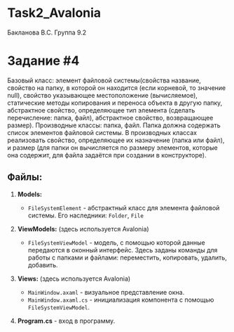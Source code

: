 # Task2_Avalonia
Бакланова В.С. Группа 9.2
# Задание #4
Базовый класс: элемент файловой системы(свойства название, свойство на папку, в которой он находится (если корневой, то значение null), свойство указывающее местоположение (вычисляемое), статические методы копирования и переноса объекта в другую папку, абстрактное свойство, определяющее тип элемента (сделать перечисление: папка, файл), абстрактное свойство, возвращающее размер).
Производные классы: папка, файл. Папка должна содержать список элементов файловой системы. В производных классах реализовать свойство, определяющее их назначение (папка или файл), и размер (для папки он вычисляется по размеру элементов, которые она содержит, для файла задаётся при создании в конструкторе).


## Файлы:

1. **Models:**
   - `FileSystemElement` - абстрактный класс для элемента файловой системы. Его наследники: `Folder`, `File`

2. **ViewModels:**
 (здесь используется Avalonia)
   - `FileSystemViewModel` - модель, с помощью которой данные передаются в оконный интерфейс. Здесь заданы команды для работы с папками и файлами: переместить, копировать, удалить, добавить.

4. **Views:**
(здесь используется Avalonia)
   - `MainWindow.axaml` - визуальное представление окна.
   - `MainWindow.axaml.cs` - инициализация компонента с помощью `FileSystemViewModel`.

6. **Program.cs** - вход в программу.


